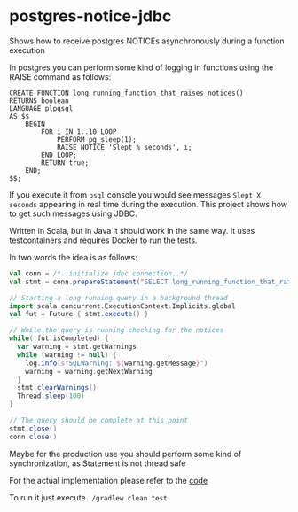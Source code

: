 # postgres-notice-jdbc
Shows how to receive postgres NOTICEs asynchronously during a function execution

In postgres you can perform some kind of logging in functions using the RAISE command as follows:

```postgresql
CREATE FUNCTION long_running_function_that_raises_notices() 
RETURNS boolean
LANGUAGE plpgsql
AS $$
    BEGIN 
        FOR i IN 1..10 LOOP
            PERFORM pg_sleep(1);
            RAISE NOTICE 'Slept % seconds', i;
        END LOOP;
        RETURN true;
    END;
$$;
```

If you execute it from `psql` console you would see messages `Slept X seconds` 
appearing in real time during the execution. This project shows how to get such messages
using JDBC.

Written in Scala, but in Java it should work in the same way. It uses testcontainers and requires Docker to run the tests.

In two words the idea is as follows:

```scala
val conn = /*..initialize jdbc connection..*/
val stmt = conn.prepareStatement("SELECT long_running_function_that_raises_notices()")

// Starting a long running query in a background thread
import scala.concurrent.ExecutionContext.Implicits.global
val fut = Future { stmt.execute() }

// While the query is running checking for the notices
while(!fut.isCompleted) {
  var warning = stmt.getWarnings
  while (warning != null) {
    log.info(s"SQLWarning: ${warning.getMessage}")
    warning = warning.getNextWarning
  }
  stmt.clearWarnings()
  Thread.sleep(100)
}

// The query should be complete at this point
stmt.close()
conn.close()
```

Maybe for the production use you should perform some kind of synchronization,
as Statement is not thread safe

For the actual implementation please refer to the [code](src/test/scala/org/sample/TestPostgresNoticeJDBC.scala)

To run it just execute `./gradlew clean test`